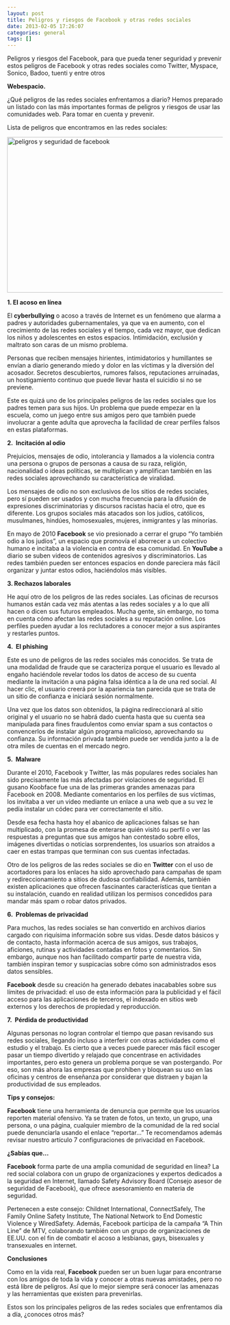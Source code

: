 ```yaml
---
layout: post
title: Peligros y riesgos de Facebook y otras redes sociales
date: 2013-02-05 17:26:07
categories: general
tags: []
---
```

<p>Peligros y riesgos del Facebook, para que pueda tener seguridad y prevenir estos peligros de Facebook y otras redes sociales como Twitter, Myspace, Sonico, Badoo, tuenti y entre otros</p>

<p><strong>Webespacio. </strong></p>
<p>¿Qué peligros de las redes sociales enfrentamos a diario? Hemos preparado un listado con las más importantes formas de peligros y riesgos de usar las comunidades web. Para tomar en cuenta y prevenir.</p>
<p>Lista de peligros que encontramos en las redes sociales:<!--more--></p>
<p><a href="http://www.comoprogramar.org/wp-content/uploads/2013/02/peligros-seguridad-facebook.jpg"><img class="aligncenter" title="peligros y seguridad de facebook" src="/assets/peligros-seguridad-facebook.jpg" alt="peligros y seguridad de facebook" width="549" height="363" /></a></p>
<p><strong>1. El acoso en línea</strong></p>
<p>El <strong>cyberbullying</strong> o acoso a través de Internet es un fenómeno que alarma a padres y autoridades gubernamentales, ya que va en aumento, con el crecimiento de las redes sociales y el tiempo, cada vez mayor, que dedican los niños y adolescentes en estos espacios. Intimidación, exclusión y maltrato son caras de un mismo problema.</p>
<p>Personas que reciben mensajes hirientes, intimidatorios y humillantes se envían a diario generando miedo y dolor en las víctimas y la diversión del acosador. Secretos descubiertos, rumores falsos, reputaciones arruinadas, un hostigamiento continuo que puede llevar hasta el suicidio si no se previene.</p>
<p>Este es quizá uno de los principales peligros de las redes sociales que los padres temen para sus hijos. Un problema que puede empezar en la escuela, como un juego entre sus amigos pero que también puede involucrar a gente adulta que aprovecha la facilidad de crear perfiles falsos en estas plataformas.</p>
<p><strong>2.  Incitación al odio</strong></p>
<p>Prejuicios, mensajes de odio, intolerancia y llamados a la violencia contra una persona o grupos de personas a causa de su raza, religión, nacionalidad o ideas políticas, se multiplican y amplifican también en las redes sociales aprovechando su característica de viralidad.</p>
<p>Los mensajes de odio no son exclusivos de los sitios de redes sociales, pero sí pueden ser usados y con mucha frecuencia para la difusión de expresiones discriminatorias y discursos racistas hacia el otro, que es diferente. Los grupos sociales más atacados son los judíos, católicos, musulmanes, hindúes, homosexuales, mujeres, inmigrantes y las minorías.</p>
<p>En mayo de 2010 <strong>Facebook</strong> se vio presionado a cerrar el grupo “Yo también odio a los judíos”, un espacio que promovía el aborrecer a un colectivo humano e incitaba a la violencia en contra de esa comunidad. En <strong>YouTube</strong> a diario se suben videos de contenidos agresivos y discriminatorios. Las redes también pueden ser entonces espacios en donde pareciera más fácil organizar y juntar estos odios, haciéndolos más visibles.</p>
<p><strong>3. Rechazos laborales</strong></p>
<p>He aquí otro de los peligros de las redes sociales. Las oficinas de recursos humanos están cada vez más atentas a las redes sociales y a lo que allí hacen o dicen sus futuros empleados. Mucha gente, sin embargo, no toma en cuenta cómo afectan las redes sociales a su reputación online. Los perfiles pueden ayudar a los reclutadores a conocer mejor a sus aspirantes y restarles puntos.</p>
<p><strong>4.  El phishing</strong></p>
<p>Este es uno de peligros de las redes sociales más conocidos. Se trata de una modalidad de fraude que se caracteriza porque el usuario es llevado al engaño haciéndole revelar todos los datos de acceso de su cuenta mediante la invitación a una página falsa idéntica a la de una red social. Al hacer clic, el usuario creerá por la apariencia tan parecida que se trata de un sitio de confianza e iniciará sesión normalmente.</p>
<p>Una vez que los datos son obtenidos, la página redireccionará al sitio original y el usuario no se habrá dado cuenta hasta que su cuenta sea manipulada para fines fraudulentos como enviar spam a sus contactos o convencerlos de instalar algún programa malicioso, aprovechando su confianza. Su información privada también puede ser vendida junto a la de otra miles de cuentas en el mercado negro.</p>
<p><strong>5.  Malware </strong></p>
<p>Durante el 2010, Facebook y Twitter, las más populares redes sociales han sido precisamente las más afectadas por violaciones de seguridad. El gusano Koobface fue una de las primeras grandes amenazas para Facebook en 2008. Mediante comentarios en los perfiles de sus víctimas, los invitaba a ver un video mediante un enlace a una web que a su vez le pedía instalar un códec para ver correctamente el sitio.</p>
<p>Desde esa fecha hasta hoy el abanico de aplicaciones falsas se han multiplicado, con la promesa de enterarse quién visitó su perfil o ver las respuestas a preguntas que sus amigos han contestado sobre ellos, imágenes divertidas o noticias sorprendentes, los usuarios son atraídos a caer en estas trampas que terminan con sus cuentas infectadas.</p>
<p>Otro de los peligros de las redes sociales se dio en <strong>Twitter</strong> con el uso de acortadores para los enlaces ha sido aprovechado para campañas de spam y redireccionamiento a sitios de dudosa confiabilidad. Además, también existen aplicaciones que ofrecen fascinantes características que tientan a su instalación, cuando en realidad utilizan los permisos concedidos para mandar más spam o robar datos privados.</p>
<p><strong>6.  Problemas de privacidad</strong></p>
<p>Para muchos, las redes sociales se han convertido en archivos diarios cargado con riquísima información sobre sus vidas. Desde datos básicos y de contacto, hasta información acerca de sus amigos, sus trabajos, aficiones, rutinas y actividades contadas en fotos y comentarios. Sin embargo, aunque nos han facilitado compartir parte de nuestra vida, también inspiran temor y suspicacias sobre cómo son administrados esos datos sensibles.</p>
<p><strong>Facebook</strong> desde su creación ha generado debates inacabables sobre sus límites de privacidad: el uso de esta información para la publicidad y el fácil acceso para las aplicaciones de terceros, el indexado en sitios web externos y los derechos de propiedad y reproducción.</p>
<p><strong>7.  Pérdida de productividad </strong></p>
<p>Algunas personas no logran controlar el tiempo que pasan revisando sus redes sociales, llegando incluso a interferir con otras actividades como el estudio y el trabajo. Es cierto que a veces puede parecer más fácil escoger pasar un tiempo divertido y relajado que concentrase en actividades importantes, pero esto genera un problema porque se van postergando. Por eso, son más ahora las empresas que prohíben y bloquean su uso en las oficinas y centros de enseñanza por considerar que distraen y bajan la productividad de sus empleados.</p>
<p><strong>Tips y consejos:</strong></p>
<p><strong>Facebook</strong> tiene una herramienta de denuncia que permite que los usuarios reporten material ofensivo. Ya se traten de fotos, un texto, un grupo, una persona, o una página, cualquier miembro de la comunidad de la red social puede denunciarla usando el enlace “reportar…” Te recomendamos además revisar nuestro artículo 7 configuraciones de privacidad en Facebook.</p>
<p><strong>¿Sabías que…</strong></p>
<p><strong>Facebook</strong> forma parte de una amplia comunidad de seguridad en línea? La red social colabora con un grupo de organizaciones y expertos dedicados a la seguridad en Internet, llamado Safety Advisory Board (Consejo asesor de seguridad de Facebook), que ofrece asesoramiento en materia de seguridad.</p>
<p>Pertenecen a este consejo: Childnet International, ConnectSafely, The Family Online Safety Institute, The National Network to End Domestic Violence y WiredSafety. Además, Facebook participa de la campaña “A Thin Line” de MTV, colaborando también con un grupo de organizaciones de EE.UU. con el fin de combatir el acoso a lesbianas, gays, bisexuales y transexuales en internet.</p>
<p><strong>Conclusiones</strong></p>
<p>Como en la vida real, <strong>Facebook</strong> pueden ser un buen lugar para encontrarse con los amigos de toda la vida y conocer a otras nuevas amistades, pero no está libre de peligros. Así que lo mejor siempre será conocer las amenazas y las herramientas que existen para prevenirlas.</p>
<p>Estos son los principales peligros de las redes sociales que enfrentamos día a día, ¿conoces otros más?</p>
